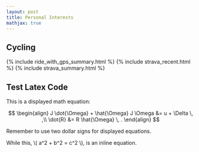 ```yaml
---
layout: post
title: Personal Interests
mathjax: true
---
```


## Cycling

{% include ride_with_gps_summary.html %}
{% include strava_recent.html %}
{% include strava_summary.html %}


## Test Latex Code

This is a displayed math equation:

$$
\begin{align}
	J \dot{\Omega} + \hat{\Omega} J \Omega &= u + \Delta \, ,\\
	\dot{R} &= R \hat{\Omega} \, .
\end{align}
$$

Remember to use two dollar signs for displayed equations.

While this, \\( a^2 + b^2 = c^2 \\), is an inline equation.